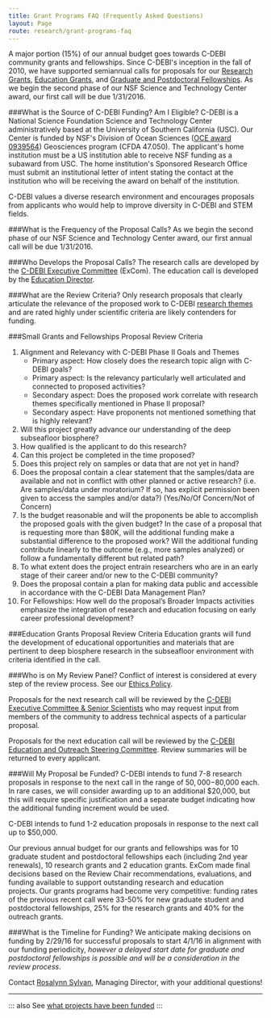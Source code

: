 ```yaml
---
title: Grant Programs FAQ (Frequently Asked Questions)
layout: Page
route: research/grant-programs-faq
---
```


A major portion (15%) of our annual budget goes towards C-DEBI community grants and fellowships. Since C-DEBI's inception in the fall of 2010, we have supported semiannual calls for proposals for our [Research Grants](http://www.darkenergybiosphere.org/research-activities/research-support/research-grants/), [Education Grants](http://www.darkenergybiosphere.org/education-diversity/education-small-grants/), and [Graduate and Postdoctoral Fellowships](http://www.darkenergybiosphere.org/research-activities/research-support/fellowships/). As we begin the second phase of our NSF Science and Technology Center award, our first call will be due 1/31/2016.

###What is the Source of C-DEBI Funding? Am I Eligible?
C-DEBI is a National Science Foundation Science and Technology Center administratively based at the University of Southern California (USC). Our Center is funded by NSF's Division of Ocean Sciences ([OCE award 0939564](http://www.nsf.gov/awardsearch/showAward.do?AwardNumber=0939564)) Geosciences program (CFDA 47.050). The applicant's home institution must be a US institution able to receive NSF funding as a subaward from USC. The home institution's Sponsored Research Office must submit an institutional letter of intent stating the contact at the institution who will be receiving the award on behalf of the institution.

C-DEBI values a diverse research environment and encourages proposals from applicants who would help to improve diversity in C-DEBI and STEM fields.

###What is the Frequency of the Proposal Calls?
As we begin the second phase of our NSF Science and Technology Center award, our first annual call will be due 1/31/2016\.

###Who Develops the Proposal Calls?
The research calls are developed by the [C-DEBI Executive Committee](http://www.darkenergybiosphere.org/about-our-center/people/) (ExCom). The education call is developed by the [Education Director](http://www.darkenergybiosphere.org/about-our-center/people/).

###What are the Review Criteria?
Only research proposals that clearly articulate the relevance of the proposed work to C-DEBI [research themes](http://www.darkenergybiosphere.org/research-activities/research-themes/) and are rated highly under scientific criteria are likely contenders for funding.

###Small Grants and Fellowships Proposal Review Criteria

1.  Alignment and Relevancy with C-DEBI Phase II Goals and Themes
    *   Primary aspect: How closely does the research topic align with C-DEBI goals?
    *   Primary aspect: Is the relevancy particularly well articulated and connected to proposed activities?
    *   Secondary aspect: Does the proposed work correlate with research themes specifically mentioned in Phase II proposal?
    *   Secondary aspect: Have proponents not mentioned something that is highly relevant?
2.  Will this project greatly advance our understanding of the deep subseafloor biosphere?
3.  How qualified is the applicant to do this research?
4.  Can this project be completed in the time proposed?
5.  Does this project rely on samples or data that are not yet in hand?
6.  Does the proposal contain a clear statement that the samples/data are available and not in conflict with other planned or active research? (i.e. Are samples/data under moratorium? If so, has explicit permission been given to access the samples and/or data?) (Yes/No/Of Concern/Not of Concern)
7.  Is the budget reasonable and will the proponents be able to accomplish the proposed goals with the given budget? In the case of a proposal that is requesting more than $80K, will the additional funding make a substantial difference to the proposed work? Will the additional funding contribute linearly to the outcome (e.g., more samples analyzed) or follow a fundamentally different but related path?
8.  To what extent does the project entrain researchers who are in an early stage of their career and/or new to the C-DEBI community?
9.  Does the proposal contain a plan for making data public and accessible in accordance with the C-DEBI Data Management Plan?
10.  For Fellowships: How well do the proposal’s Broader Impacts activities emphasize the integration of research and education focusing on early career professional development?

###Education Grants Proposal Review Criteria
Education grants will fund the development of educational opportunities and materials that are pertinent to deep biosphere research in the subseafloor environment with criteria identified in the call.

###Who is on My Review Panel?
Conflict of interest is considered at every step of the review process. See our [Ethics Policy](http://www.darkenergybiosphere.org/about-our-center/ethics-policy/).

Proposals for the next research call will be reviewed by the [C-DEBI Executive Committee & Senior Scientists](http://www.darkenergybiosphere.org/about-our-center/people/) who may request input from members of the community to address technical aspects of a particular proposal.

Proposals for the next education call will be reviewed by the [C-DEBI Education and Outreach Steering Committee](http://www.darkenergybiosphere.org/about-our-center/people/). Review summaries will be returned to every applicant.

###Will My Proposal be Funded?
C-DEBI intends to fund 7-8 research proposals in response to the next call in the range of $50,000-$80,000 each. In rare cases, we will consider awarding up to an additional $20,000, but this will require specific justification and a separate budget indicating how the additional funding increment would be used.

C-DEBI intends to fund 1-2 education proposals in response to the next call up to $50,000.

Our previous annual budget for our grants and fellowships was for 10 graduate student and postdoctoral fellowships each (including 2nd year renewals), 10 research grants and 2 education grants. ExCom made final decisions based on the Review Chair recommendations, evaluations, and funding available to support outstanding research and education projects. Our grants programs had become very competitive: funding rates of the previous recent call were 33-50% for new graduate student and postdoctoral fellowships, 25% for the research grants and 40% for the outreach grants.

###What is the Timeline for Funding?
We anticipate making decisions on funding by 2/29/16 for successful proposals to start 4/1/16 in alignment with our funding periodicity, _however a delayed start date for graduate and postdoctoral fellowships is possible and will be a consideration in the review process_.

Contact [Rosalynn Sylvan](mailto:rosalyyl@usc.edu), Managing Director, with your additional questions!

---
::: also
See [what projects have been funded](http://www.darkenergybiosphere.org/research-activities/funded-projects/)
:::
